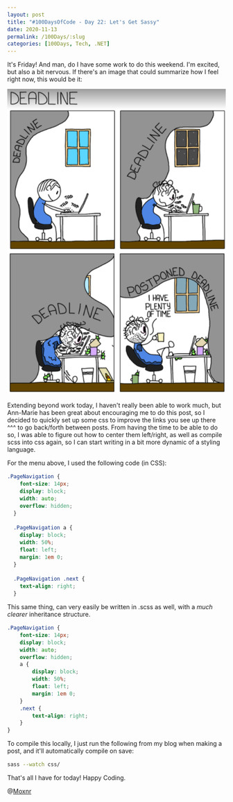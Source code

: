 ```yaml
---
layout: post
title: "#100DaysOfCode - Day 22: Let's Get Sassy"
date: 2020-11-13
permalink: /100Days/:slug
categories: [100Days, Tech, .NET]
---
```


It's Friday! And man, do I have some work to do this weekend. I'm excited, but also a bit nervous. If there's an image that could summarize how I feel right now, this would be it:

![](assets/img/approaching-deadline.png)

Extending beyond work today, I haven't really been able to work much, but Ann-Marie has been great about encouraging me to do this post, so I decided to quickly set up some css to improve the links you see up there ^^^ to go back/forth between posts. From having the time to be able to do so, I was able to figure out how to center them left/right, as well as compile scss into css again, so I can start writing in a bit more dynamic of a styling language.

For the menu above, I used the following code (in CSS):

```css
.PageNavigation {
    font-size: 14px;
    display: block;
    width: auto;
    overflow: hidden;
  }
  
  .PageNavigation a {
    display: block;
    width: 50%;
    float: left;
    margin: 1em 0;
  }
  
  .PageNavigation .next {
    text-align: right;
  }
```

This same thing, can very easily be written in .scss as well, with a _much clearer_ inheritance structure.

```css
.PageNavigation {
    font-size: 14px;
    display: block;
    width: auto;
    overflow: hidden;
    a {
        display: block;
        width: 50%;
        float: left;
        margin: 1em 0;
    }
    .next {
        text-align: right;
    }
}
```

To compile this locally, I just run the following from my blog when making a post, and it'll automatically compile on save:

```bash
sass --watch css/
```

That's all I have for today! Happy Coding.

@[Moxnr](https://twitter.com/moxnr)
